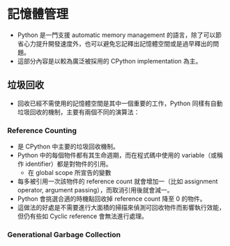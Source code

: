 # 記憶體管理
- Python 是一門支援 automatic memory management 的語言，除了可以節省心力提升開發速度外，也可以避免忘記釋出記憶體空間或是過早釋出的問題。
- 這部分內容是以較為廣泛被採用的 CPython implementation 為主。

## 垃圾回收
- 回收已經不需使用的記憶體空間是其中一個重要的工作，Python 同樣有自動垃圾回收的機制，主要有兩個不同的演算法：

### Reference Counting
- 是 CPython 中主要的垃圾回收機制。
- Python 中的每個物件都有其生命週期，而在程式碼中使用的 variable（或稱作 identifier）都是對物件的引用。
  - 在 global scope 所宣告的變數
- 每多被引用一次該物件的 reference count 就會增加一（比如 assignment operator, argument passing），而取消引用後就會減一。
- Python 會挑選合適的時機點回收掉 reference count 降至 0 的物件。
- 這做法的好處是不需要進行大面積的掃描來偵測可回收物件而影響執行效能，但仍有些如 Cyclic reference 會無法進行處理。

### Generational Garbage Collection
